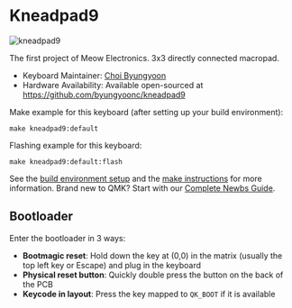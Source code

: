 # Kneadpad9

![kneadpad9](https://i.imgur.com/W2crlcq.jpg)

The first project of Meow Electronics.
3x3 directly connected macropad.

* Keyboard Maintainer: [Choi Byungyoon](https://github.com/byungyoonc)
* Hardware Availability: Available open-sourced at https://github.com/byungyoonc/kneadpad9

Make example for this keyboard (after setting up your build environment):

    make kneadpad9:default

Flashing example for this keyboard:

    make kneadpad9:default:flash

See the [build environment setup](https://docs.qmk.fm/#/getting_started_build_tools) and the [make instructions](https://docs.qmk.fm/#/getting_started_make_guide) for more information. Brand new to QMK? Start with our [Complete Newbs Guide](https://docs.qmk.fm/#/newbs).

## Bootloader

Enter the bootloader in 3 ways:

* **Bootmagic reset**: Hold down the key at (0,0) in the matrix (usually the top left key or Escape) and plug in the keyboard
* **Physical reset button**: Quickly double press the button on the back of the PCB
* **Keycode in layout**: Press the key mapped to `QK_BOOT` if it is available
